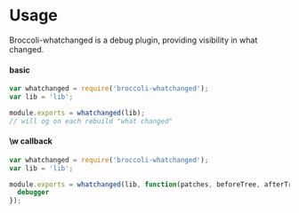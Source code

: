 # Usage

Broccoli-whatchanged is a debug plugin, providing visibility in what changed.

#### basic

```js
var whatchanged = require('broccoli-whatchanged');
var lib = 'lib';

module.exports = whatchanged(lib);
// will og on each rebuild "what changed"
```

#### \w callback


```js
var whatchanged = require('broccoli-whatchanged');
var lib = 'lib';

module.exports = whatchanged(lib, function(patches, beforeTree, afterTree) {
  debugger
});
```
